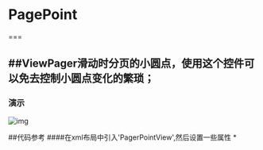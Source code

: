 # PagePoint
===

##ViewPager滑动时分页的小圆点，使用这个控件可以免去控制小圆点变化的繁琐；
-----

### 演示
![img](https://github.com/llj19900605/PagePoint/)

##代码参考
####在xml布局中引入'PagerPointView',然后设置一些属性
  *
